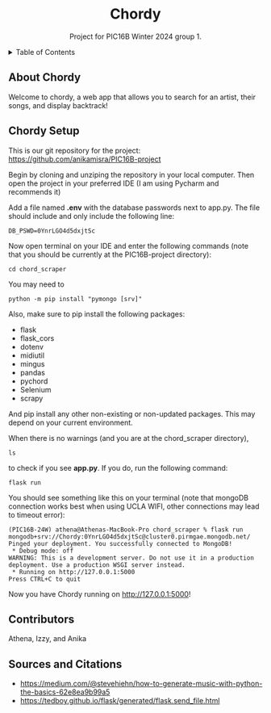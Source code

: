 <h1 align="center">Chordy</h1>

  <p align="center">
    Project for PIC16B Winter 2024 group 1. 
  </p>
</div>



<!-- TABLE OF CONTENTS -->
<details>
  <summary>Table of Contents</summary>
  <ol>
    <li><a href="#about-chordy">Welcome</a></li>
    <li><a href="#chordy-setup">Setup</a></li>
    <li><a href="#contributors">Contributors</a></li>
    <li><a href="#sources-and-citations">Sources and Citations</a></li>
  </ol>
</details>


<!-- ABOUT CHORDY -->
## About Chordy

Welcome to chordy, a web app that allows you to search for an artist, their songs, and display backtrack! 

<!-- ABOUT CHORDY -->
## Chordy Setup

This is our git repository for the project: https://github.com/anikamisra/PIC16B-project

Begin by cloning and unziping the repository in your local computer. Then open the project in your preferred IDE (I am using Pycharm and recommends it)

Add a file named **.env** with the database passwords next to app.py. The file should include and only include the following line:

```console
DB_PSWD=0YnrLGO4d5dxjtSc
```

Now open terminal on your IDE and enter the following commands (note that you should be currently at the PIC16B-project directory):

```console
cd chord_scraper
```
You may need to 
```console
python -m pip install "pymongo [srv]"
```
Also, make sure to pip install the following packages: 
- flask
- flask_cors
- dotenv
- midiutil
- mingus
- pandas
- pychord
- Selenium
- scrapy

And pip install any other non-existing or non-updated packages. This may depend on your current environment. 

When there is no warnings (and you are at the chord_scraper directory), 
```console
ls
```
to check if you see **app.py**. If you do, run the following command:
```console
flask run
```
You should see something like this on your terminal (note that mongoDB connection works best when using UCLA WIFI, other connections may lead to timeout error):
```console
(PIC16B-24W) athena@Athenas-MacBook-Pro chord_scraper % flask run
mongodb+srv://Chordy:0YnrLGO4d5dxjtSc@cluster0.pirmgae.mongodb.net/
Pinged your deployment. You successfully connected to MongoDB!
 * Debug mode: off
WARNING: This is a development server. Do not use it in a production deployment. Use a production WSGI server instead.
 * Running on http://127.0.0.1:5000
Press CTRL+C to quit
```
Now you have Chordy running on http://127.0.0.1:5000!

<!-- CONTRIBUTORS -->
## Contributors

Athena, Izzy, and Anika


<!-- SOURCES AND CITATIONS -->
## Sources and Citations
* https://medium.com/@stevehiehn/how-to-generate-music-with-python-the-basics-62e8ea9b99a5
* https://tedboy.github.io/flask/generated/flask.send_file.html

